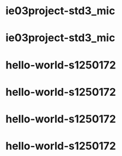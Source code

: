 # ie03project-std3_mic
# ie03project-std3_mic
# hello-world-s1250172
# hello-world-s1250172
# hello-world-s1250172
# hello-world-s1250172
